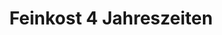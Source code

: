 ---
title: "Feinkost 4 Jahreszeiten"
url: /stuttgart/feinkost-4-jahreszeiten/
shop: Gemüse & Obst
---